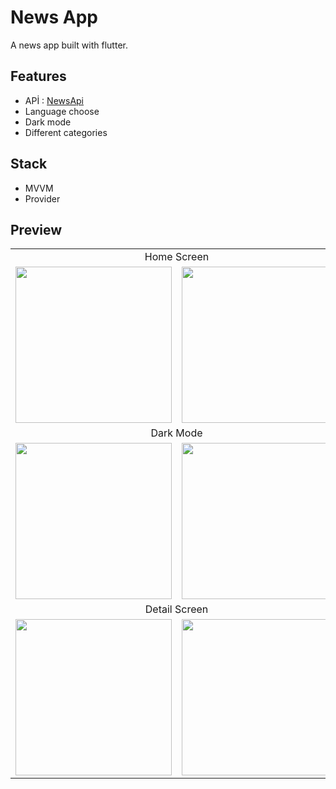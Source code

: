 # News App

A news app built with flutter.

## Features

- APİ : [NewsApi](https://newsapi.org/)
- Language choose
- Dark mode
- Different categories

## Stack
- MVVM
- Provider

## Preview

<table>
  <tr align="center">
    <td colspan="2">Home Screen</td>
  </tr>
  <tr align="center">
    <td><img src="https://user-images.githubusercontent.com/103886639/184623215-588002cd-ae1f-41f4-ab11-f703e5b2c2d0.png" width="250"></td>
    <td><img src="https://user-images.githubusercontent.com/103886639/184623217-6b8978f6-def2-4317-8166-a57f839cc49d.png" width="250"></td>
  </tr>
  <tr align="center">
    <td colspan="2">Dark Mode</td>
  </tr>
  <tr align="center">
    <td><img src="https://user-images.githubusercontent.com/103886639/184623275-b2835ded-1d55-4063-84fd-561d0dc8615d.png" width="250"></td>
    <td><img src="https://user-images.githubusercontent.com/103886639/184623277-667bf516-3161-4764-a91f-9f33798a771d.png" width="250"></td>
  </tr>
  <tr align="center">
    <td colspan="2">Detail Screen</td>
  </tr>
  <tr align="center">
    <td><img src="https://user-images.githubusercontent.com/103886639/184623375-0ee74d6a-c9d2-4a85-8eec-69cc943808f9.png" width="250"></td>
    <td><img src="https://user-images.githubusercontent.com/103886639/184623383-eae086d3-23d8-4a40-9022-45b4daf76bf6.png" width="250"></td>
  </tr>
 </table>
